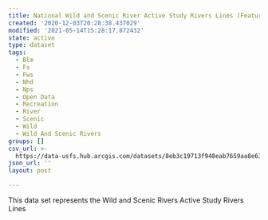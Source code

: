 ```yaml
---
title: National Wild and Scenic River Active Study Rivers Lines (Feature Layer)
created: '2020-12-03T20:28:38.437029'
modified: '2021-05-14T15:28:17.872432'
state: active
type: dataset
tags:
  - Blm
  - Fs
  - Fws
  - Nhd
  - Nps
  - Open Data
  - Recreation
  - River
  - Scenic
  - Wild
  - Wild And Scenic Rivers
groups: []
csv_url: >-
  https://data-usfs.hub.arcgis.com/datasets/8eb3c19713f948eab7659aa8e63e217c_0.csv?outSR=%7B%22latestWkid%22%3A4269%2C%22wkid%22%3A4269%7D
json_url: ''
layout: post

---
```

This data set represents the Wild and Scenic Rivers Active Study Rivers Lines
